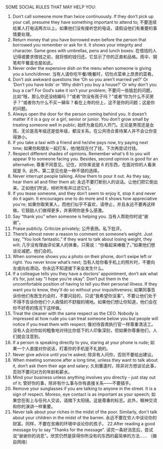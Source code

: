 SOME SOCIAL RULES THAT MAY HELP YOU:
1. Don’t call someone more than twice continuously. If they don’t pick up your call, presume they have something important to attend to;
不要连续给某人打电话两次以上。如果他们没有接听您的电话，请假设他们有重要的事情要处理。
2. Return money that you have borrowed even before the person that borrowed you remember or ask for it. It shows your integrity and character. Same goes with umbrellas, pens and lunch boxes.
在借钱的人记得或要求借钱之前，就将借的钱归还。它显示了你的正直和品格。雨伞、钢笔和午餐盒也是如此。
3. Never order the expensive dish on the menu when someone is giving you a lunch/dinner.
当有人请你吃午餐/晚餐时，切勿点菜单上昂贵的菜肴。
4. Don’t ask awkward questions like ‘Oh so you aren’t married yet?’ Or ‘Don’t you have kids’ or ‘Why didn’t you buy a house?’ Or why don't you buy a car? For God’s sake it isn’t your problem;
不要问一些尴尬的问题，比如“哦，那么你还没结婚吗？”或者“你没有孩子吗？”或者“你为什么不买房子？”或者你为什么不买一辆车？看在上帝的份上，这不是你的问题；这是你的问题。
5. Always open the door for the person coming behind you. It doesn’t matter if it is a guy or a girl, senior or junior. You don’t grow small by treating someone well in public;
 始终为身后的人开门。无论是男孩还是女孩，无论是高年级还是低年级，都没关系。在公共场合善待某人并不会让你变得渺小。
6. If you take a taxi with a friend and he/she pays now, try paying next time;
如果你和朋友一起打车，他/她现在付了钱，下次再尝试付钱。
7. Respect different shades of opinions. Remember what's 6 to you will appear 9 to someone facing you. Besides, second opinion is good for an alternative;
尊重不同意见。记住，对你来说是 6 的东西，在面对你的人看来就是 9。此外，第二意见也是一种不错的选择。
8. Never interrupt people talking. Allow them to pour it out. As they say, hear them all and filter them all;
永远不要打断别人的谈话。让他们把它倒出来。正如他们所说，倾听所有并过滤它们。
9. If you tease someone, and they don’t seem to enjoy it, stop it and never do it again. It encourages one to do more and it shows how appreciative you're;
如果你取笑某人，而他们似乎不喜欢，请停止，并且永远不要再这样做。它鼓励人们做得更多，并表明你是多么感激。
10. Say “thank you” when someone is helping you.
当有人帮助你时说“谢谢”。
11. Praise publicly. Criticize privately;
公开表扬。私下批评。
12. There’s almost never a reason to comment on someone’s weight. Just say, “You look fantastic.” If they want to talk about losing weight, they will;
几乎没有理由评论某人的体重。只需说：“你看起来棒极了。”如果他们想谈论减肥，他们会的。
13. When someone shows you a photo on their phone, don’t swipe left or right. You never know what’s next;
当有人给你看手机上的照片时，不要向左或向右滑动。你永远不知道接下来会发生什么。
14. If a colleague tells you they have a doctors' appointment, don’t ask what it’s for, just say "I hope you’re okay". Don’t put them in the uncomfortable position of having to tell you their personal illness. If they want you to know, they'll do so without your inquisitiveness;
如果同事告诉你他们有医生约会时，不要问目的，只说“我希望你没事”。不要让他们处于不得不告诉你他们个人病情的不舒服的境地。如果他们想让你知道，他们会在你不好奇的情况下这样做。
15. Treat the cleaner with the same respect as the CEO. Nobody is impressed at how rude you can treat someone below you but people will notice if you treat them with respect;
像对待首席执行官一样尊重清洁工。没有人会对你如何粗鲁地对待比你低下的人印象深刻，但如果你尊重他们，人们就会注意到。
16. If a person is speaking directly to you, staring at your phone is rude;
如果一个人直接对你说话，盯着你的手机是不礼貌的。
17. Never give advice until you’re asked;
除非有人问你，否则不要给出建议。
18. When meeting someone after a long time, unless they want to talk about it, don’t ask them their age and salary;
久别重逢时，除非对方想谈论此事，否则不要问对方的年龄和薪水。
19. Mind your business unless anything involves you directly - just stay out of it;
管好你的事，除非有什么事与你有直接关系——不要插手。
20. Remove your sunglasses if you are talking to anyone in the street. It is a sign of respect. Moreso, eye contact is as important as your speech;
如果您在街上与任何人交谈，请摘下太阳镜。这是尊重的标志。此外，眼神交流和你的演讲一样重要。
21. Never talk about your riches in the midst of the poor. Similarly, don't talk about your children in the midst of the barren.
永远不要在穷人中谈论你的财富。同样，不要在贫瘠的环境中谈论你的孩子。
22.After reading a good message try to say "Thanks for the message".
读完一条好消息后，尝试说“谢谢你的消息”。欣赏仍然是获得你所没有的东西的最简单的方法......
（摘自网络）